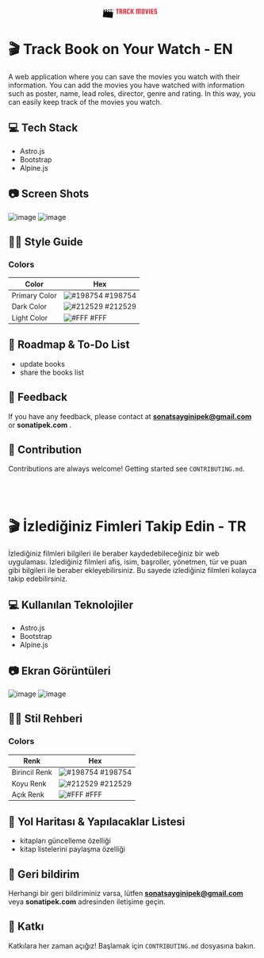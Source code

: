 <p align="center" width="100%">
    <img width="25%" src="https://raw.githubusercontent.com/sonatipek/track-the-movies/main/public/logo.svg"> 
</p>


# 🎬 Track Book on Your Watch - EN
A web application where you can save the movies you watch with their information. You can add the movies you have watched with information such as poster, name, lead roles, director, genre and rating. In this way, you can easily keep track of the movies you watch.

## 💻 Tech Stack
- Astro.js
- Bootstrap
- Alpine.js

## 📷 Screen Shots
![image](https://github.com/sonatipek/track-the-books/assets/80075444/9785314f-96f9-45be-a6d1-ed11d138731d)
![image](https://github.com/sonatipek/track-the-books/assets/80075444/971ce1aa-aaa8-4a74-b30f-35bbe9c42454)




## 💅🏼 Style Guide
### Colors

| Color             | Hex                                                               |
| ----------------- | ------------------------------------------------------------------ |
| Primary Color | ![#198754](https://placehold.co/10x10/198754/198754) #198754 |
| Dark Color | ![#212529](https://placehold.co/10x10/212529/212529) #212529 |
| Light Color | ![#FFF](https://placehold.co/10x10/white/white) #FFF | 

## 📍 Roadmap & To-Do List
- update books
- share the books list
  
## 🌟 Feedback
If you have any feedback, please contact at **sonatsayginipek@gmail.com** or **sonatipek.com** .

## 🤝 Contribution
Contributions are always welcome!
Getting started see `CONTRIBUTING.md`.

<br><br>

# 🎬 İzlediğiniz Fimleri Takip Edin - TR
İzlediğiniz filmleri bilgileri ile beraber kaydedebileceğiniz bir web uygulaması. İzlediğiniz filmleri afiş, isim, başroller, yönetmen, tür ve puan gibi bilgileri ile beraber ekleyebilirsiniz. Bu sayede izlediğiniz filmleri kolayca takip edebilirsiniz.

## 💻 Kullanılan Teknolojiler
- Astro.js
- Bootstrap
- Alpine.js

## 📷 Ekran Görüntüleri
![image](https://github.com/sonatipek/track-the-books/assets/80075444/9785314f-96f9-45be-a6d1-ed11d138731d)
![image](https://github.com/sonatipek/track-the-books/assets/80075444/971ce1aa-aaa8-4a74-b30f-35bbe9c42454)

## 💅🏼 Stil Rehberi
### Colors

| Renk             | Hex                                                               |
| ----------------- | ------------------------------------------------------------------ |
| Birincil Renk | ![#198754](https://placehold.co/10x10/198754/198754) #198754 |
| Koyu Renk | ![#212529](https://placehold.co/10x10/212529/212529) #212529 |
| Açık Renk | ![#FFF](https://placehold.co/10x10/white/white) #FFF | 

## 📍 Yol Haritası & Yapılacaklar Listesi
- kitapları güncelleme özelliği
- kitap listelerini paylaşma özelliği

## 🌟 Geri bildirim
Herhangi bir geri bildiriminiz varsa, lütfen **sonatsayginipek@gmail.com** veya **sonatipek.com** adresinden iletişime geçin.

## 🤝 Katkı
Katkılara her zaman açığız!
Başlamak için `CONTRIBUTING.md` dosyasına bakın.
